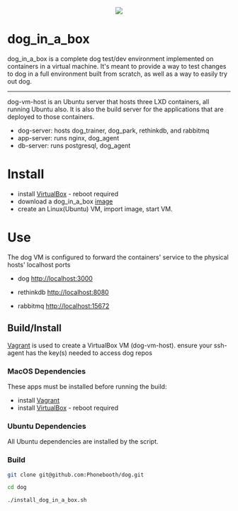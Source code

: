 <p align="center">
  <img src="../images/dog-segmented-green.network-200x200.png">
</p>

<h1>dog_in_a_box</h1>

dog_in_a_box is a complete dog test/dev environment implemented on containers in
a virtual machine.
It's meant to provide a way to test changes to dog in a full environment built
from scratch, as well as a way to easily try out dog.

---
  
dog-vm-host is an Ubuntu server that hosts three LXD containers, all running Ubuntu also.
It is also the build server for the applications that are deployed to those containers.

- dog-server: hosts dog_trainer, dog_park, rethinkdb, and rabbitmq
- app-server: runs nginx, dog_agent
- db-server: runs postgresql, dog_agent

# Install

- install [VirtualBox](http://virtualbox.org) - reboot required
- download a dog_in_a_box [image](http://github.com/relaypro-open/download/dog_in_a_box.vdi)
- create an Linux(Ubuntu) VM, import image, start VM.

# Use

The dog VM is configured to forward the containers' service to the physical hosts'
localhost ports

- dog [http://localhost:3000](http://localhost:3000)

- rethinkdb [http://localhost:8080](http://localhost:8080)

- rabbitmq [http://localhost:15672](http://localhost:15672)

## Build/Install

[Vagrant](https://www.vagrantup.com) is used to create a VirtualBox VM (dog-vm-host).
ensure your ssh-agent has the key(s) needed to access dog repos

### MacOS Dependencies

These apps must be installed before running the build:

- install [Vagrant](http://vagrantup.com)
- install [VirtualBox](http://virtualbox.org) - reboot required

### Ubuntu Dependencies

All Ubuntu dependencies are installed by the script.

### Build

```bash
git clone git@github.com:Phonebooth/dog.git

cd dog

./install_dog_in_a_box.sh
```
